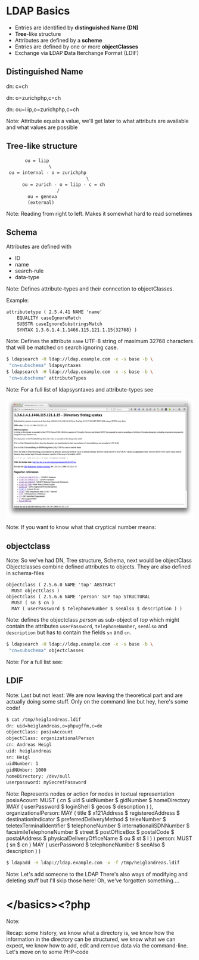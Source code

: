 # LDAP Basics



<ul>
<li>Entries are identified by <strong>distinguished Name (DN)</strong></li>
<li class="fragment fade-in"><strong>Tree</strong>-like structure</li>
<li class="fragment fade-in">Attributes are defined by a <strong>scheme</strong></li>
<li class="fragment fade-in">Entries are defined by one or more <strong>objectClasses</strong></li>
<li class="fragment fade-in">Exchange via <strong>L</strong>DAP <strong>D</strong>ata <strong>I</strong>terchange <strong>F</strong>ormat (LDIF)</li>
</ul>



## Distinguished Name




dn: c=ch

dn: o=zurichphp,c=ch

dn: ou=liip,o=zurichphp,c=ch

Note:
Attribute equals a value, we'll get later to what attributs are available and what values are possible




## Tree-like structure




```plain
       ou = liip
                \
 ou = internal - o = zurichphp
                              \
      ou = zurich - o = liip - c = ch
                   /
        ou = geneva
        (external)

```

Note:
Reading from right to left. Makes it somewhat hard to read sometimes



## Schema




Attributes are defined with

* ID
* name
* search-rule
* data-type

Note:
Defines attribute-types and their conncetion to objectClasses.




Example:

```plain
attributetype ( 2.5.4.41 NAME 'name'
	EQUALITY caseIgnoreMatch
	SUBSTR caseIgnoreSubstringsMatch
	SYNTAX 1.3.6.1.4.1.1466.115.121.1.15{32768} )
```

Note:
Defines the attribute ```name``` UTF-8 string of maximum 32768 characters
that will be matched on search ignoring case.




```bash
$ ldapsearch -H ldap://ldap.example.com -x -s base -b \
 "cn=subschema" ldapsyntaxes
$ ldapsearch -H ldap://ldap.example.com -x -s base -b \
 "cn=subschema" attributeTypes
```

Note:
For a full list of ldapsysntaxes and attribute-types see




<a href="http://www.alvestrand.no/objectid/1.3.6.1.4.1.1466.115.121.1.15.html">
<img style="background:transparent; border:none;" src="../img/syntax.png" alt="http://www.alvestrand.no/objectid/1.3.6.1.4.1.1466.115.121.1.15.html" title="Directory String Syntax"/>
</a>

Note:
If you want to know what that cryptical number means:




## objectclass

Note:
So we've had DN, Tree structure, Schema, next would be objectClass
Objectclasses combine defined attributes to objects. They are also defined in schema-files




```plain
objectclass ( 2.5.6.0 NAME 'top' ABSTRACT
  MUST objectClass )
objectclass ( 2.5.6.6 NAME 'person' SUP top STRUCTURAL
  MUST ( sn $ cn )
  MAY ( userPassword $ telephoneNumber $ seeAlso $ description ) )

```

Note:
defines the objectclass *person* as sub-object of *top* which might
 contain the attributes ```userPassword```, ```telephoneNumber```, ```seeAlso```
 and ```description``` but has to contain the fields ```sn``` and ```cn```.




```bash
$ ldapsearch -H ldap://ldap.example.com -x -s base -b \
 "cn=subschema" objectclasses
```
Note:
For a full list see:




## LDIF

Note:
Last but not least:
We are now leaving the theoretical part and are actually doing some stuff. Only on the command line but hey, here's some code!





```bash
$ cat /tmp/heiglandreas.ldif
dn: uid=heiglandreas,o=phpugffm,c=de
objectClass: posixAccount
objectClass: organizationalPerson
cn: Andreas Heigl
uid: heiglandreas
sn: Heigl
uidNumber: 1
gidNUmber: 1000
homeDirectory: /dev/null
userpassword: mySecretPassword
```
Note:
Represents nodes or action for nodes in textual representation
posixAcount: MUST ( cn $ uid $ uidNumber $ gidNumber $ homeDirectory )MAY ( userPassword $ loginShell $ gecos $ description ) ),
organizationalPerson: MAY ( title $ x121Address $ registeredAddress $ destinationIndicator $ preferredDeliveryMethod $ telexNumber $ teletexTerminalIdentifier $ telephoneNumber $ internationaliSDNNumber $ facsimileTelephoneNumber $ street $ postOfficeBox $ postalCode $ postalAddress $ physicalDeliveryOfficeName $ ou $ st $ l ) )
person:  MUST ( sn $ cn ) MAY ( userPassword $ telephoneNumber $ seeAlso $ description ) )




```bash
$ ldapadd -H ldap://ldap.example.com -x -f /tmp/heiglandreas.ldif
```
Note:
Let's add someone to the LDAP
There's also ways of modifying and deleting stuff but I'll skip those here!
Oh, we've forgotten something....




# &lt;/basics&gt;<?php

Note:

Recap: some history, we know what a directory is, we know how the information
in the directory can be structured, we know what we can expect, we know how to
add, edit and remove data via the command-line.
Let's move on to some PHP-code